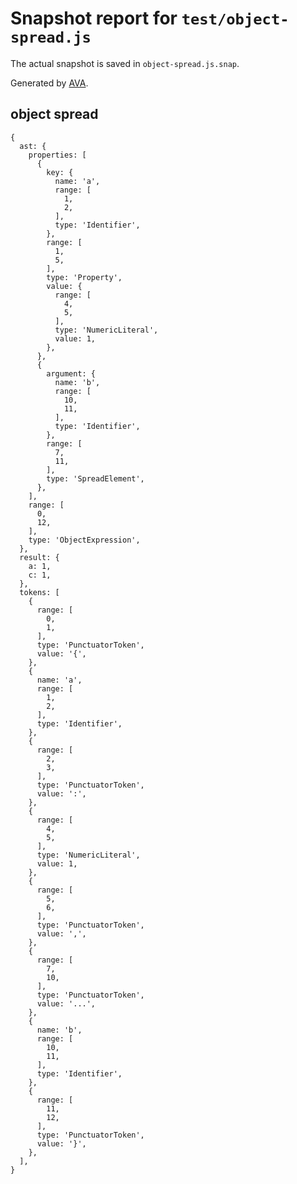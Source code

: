 # Snapshot report for `test/object-spread.js`

The actual snapshot is saved in `object-spread.js.snap`.

Generated by [AVA](https://ava.li).

## object spread

    {
      ast: {
        properties: [
          {
            key: {
              name: 'a',
              range: [
                1,
                2,
              ],
              type: 'Identifier',
            },
            range: [
              1,
              5,
            ],
            type: 'Property',
            value: {
              range: [
                4,
                5,
              ],
              type: 'NumericLiteral',
              value: 1,
            },
          },
          {
            argument: {
              name: 'b',
              range: [
                10,
                11,
              ],
              type: 'Identifier',
            },
            range: [
              7,
              11,
            ],
            type: 'SpreadElement',
          },
        ],
        range: [
          0,
          12,
        ],
        type: 'ObjectExpression',
      },
      result: {
        a: 1,
        c: 1,
      },
      tokens: [
        {
          range: [
            0,
            1,
          ],
          type: 'PunctuatorToken',
          value: '{',
        },
        {
          name: 'a',
          range: [
            1,
            2,
          ],
          type: 'Identifier',
        },
        {
          range: [
            2,
            3,
          ],
          type: 'PunctuatorToken',
          value: ':',
        },
        {
          range: [
            4,
            5,
          ],
          type: 'NumericLiteral',
          value: 1,
        },
        {
          range: [
            5,
            6,
          ],
          type: 'PunctuatorToken',
          value: ',',
        },
        {
          range: [
            7,
            10,
          ],
          type: 'PunctuatorToken',
          value: '...',
        },
        {
          name: 'b',
          range: [
            10,
            11,
          ],
          type: 'Identifier',
        },
        {
          range: [
            11,
            12,
          ],
          type: 'PunctuatorToken',
          value: '}',
        },
      ],
    }
